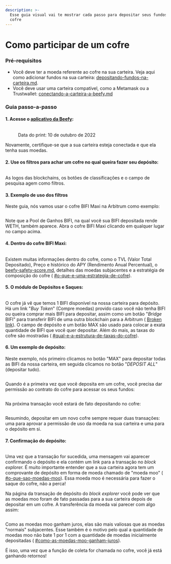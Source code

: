 ```yaml
---
description: >-
  Esse guia visual vai te mostrar cada passo para depositar seus fundos em um
  cofre
---
```


# Como participar de um cofre

### Pré-requisitos

* Você deve ter a moeda referente ao cofre na sua carteira. Veja aqui como adicionar fundos na sua carteira: [depositando-fundos-na-carteira.md](../../comece-agora/depositando-fundos-na-carteira.md "mention").
* Você deve usar uma carteira compatível, como a Metamask ou a Trustwallet: [conectando-a-carteira-a-beefy.md](../../comece-agora/conectando-a-carteira-a-beefy.md "mention")

### Guia passo-a-passo

#### 1. Acesse o [aplicativo da Beefy](https://app.beefy.com/):

<figure><img src="../../.gitbook/assets/image (31).png" alt=""><figcaption><p>Data do print: 10 de outubro de 2022</p></figcaption></figure>

Novamente, certifique-se que a sua carteira esteja conectada e que ela tenha suas moedas.

#### 2. Use os filtros para achar um cofre no qual queira fazer seu depósito:

<figure><img src="../../.gitbook/assets/image (14).png" alt=""><figcaption></figcaption></figure>

As logos das blockchains, os botões de classificações e o campo de pesquisa agem como filtros.

#### 3. Exemplo de uso dos filtros

Neste guia, nós vamos usar o cofre BIFI Maxi na Arbitrum como exemplo:

<figure><img src="../../.gitbook/assets/image (19).png" alt=""><figcaption></figcaption></figure>

Note que a Pool de Ganhos BIFI, na qual você sua BIFI depositada rende WETH, também aparece. Abra o cofre BIFI Maxi clicando em qualquer lugar no campo acima.

#### 4. Dentro do cofre BIFI Maxi:

<figure><img src="../../.gitbook/assets/image (6).png" alt=""><figcaption></figcaption></figure>

Existem muitas informações dentro do cofre, como o TVL (Valor Total Depositado), Preço e histórico do APY (Rendimento Anual Percentual), o [beefy-safety-score.md](../../protocolo-safu/beefy-safety-score.md "mention"), detalhes das moedas subjacentes e a estratégia de composição do cofre ( [#o-que-e-uma-estrategia-de-cofre](../../produtos/strategies.md#o-que-e-uma-estrategia-de-cofre "mention")).

#### 5. O módulo de Depósitos e Saques:

<figure><img src="../../.gitbook/assets/image (52).png" alt=""><figcaption></figcaption></figure>

O cofre já vê que temos 1 BIFI disponível na nossa carteira para depósito. Há um link "_Buy Token_" (Compre moedas) provido caso você não tenha BIFI ou queira comprar mais BIFI para depositar, assim como um botão "_Bridge_ BIFI" para transferir BIFI de uma outra blockchain para a Arbitrum ( [Broken link](broken-reference "mention")). O campo de depósito e um botão MAX são usado para colocar a exata quantidade de BIFI que você quer depositar. Além do mais, as taxas do cofre são mostradas ( [#qual-e-a-estrutura-de-taxas-do-cofre](../../produtos/vaults.md#qual-e-a-estrutura-de-taxas-do-cofre "mention")).

#### 6. Um exemplo de depósito:

Neste exemplo, nós primeiro clicamos no botão "MAX" para depositar todas as BIFI da nossa carteira, em seguida clicamos no botão "_DEPOSIT ALL_" (depositar tudo).

<figure><img src="../../.gitbook/assets/image (35).png" alt=""><figcaption></figcaption></figure>

Quando é a primeira vez que você deposita em um cofre, você precisa dar permissão ao contrato do cofre para acessar os seus fundos:

<figure><img src="../../.gitbook/assets/image (46).png" alt=""><figcaption></figcaption></figure>

Na próxima transação você estará de fato depositando no cofre:

<figure><img src="../../.gitbook/assets/image (8).png" alt=""><figcaption></figcaption></figure>

Resumindo, depositar em um novo cofre sempre requer duas transações: uma para aprovar a permissão de uso da moeda na sua carteira e uma para o depósito em si.

#### 7. Confirmação do depósito:

<figure><img src="../../.gitbook/assets/image (39).png" alt=""><figcaption></figcaption></figure>

Uma vez que a transação for sucedida, uma mensagem vai aparecer confirmando o depósito e ela contém um link para a transação no _block explorer._ É muito importante entender que a sua carteira agora tem um comprovante de depósito em forma de moeda chamado de "moeda moo" ( [#o-que-sao-moedas-moo](../../produtos/vaults.md#o-que-sao-moedas-moo "mention")). Essa moeda moo é necessária para fazer o saque do cofre, não a perca!

Na página da transação de depósito do _block explorer_ você pode ver que as moedas moo foram de fato passadas para a sua carteira depois de depositar em um cofre. A transferência da moeda vai parecer com algo assim:

<figure><img src="../../.gitbook/assets/image (21).png" alt=""><figcaption></figcaption></figure>

Como as moedas moo ganham juros, elas são mais valiosas que as moedas "normais" subjacentes. Esse também é o motivo pelo qual a quantidade de moedas moo não bate 1 por 1 com a quantidade de moedas inicialmente depositadas ( [#como-as-moedas-moo-ganham-juros](../../produtos/vaults.md#como-as-moedas-moo-ganham-juros "mention")).

É isso, uma vez que a função de coleta for chamada no cofre, você já está ganhando retornos!
